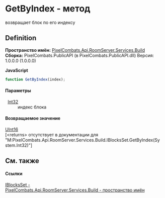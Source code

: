 # GetByIndex - метод


возвращает блок по его индексу



## Definition
**Пространство имён:** <a href="13601317-1cec-d8a4-23a8-2be7208954e2">PixelCombats.Api.RoomServer.Services.Build</a>  
**Сборка:** PixelCombats.PublicAPI (в PixelCombats.PublicAPI.dll) Версия: 1.0.0.0 (1.0.0.0)

**JavaScript**
``` JavaScript
function GetByIndex(index);
```



#### Параметры
<dl><dt>  <a href="https://learn.microsoft.com/dotnet/api/system.int32" target="_blank" rel="noopener noreferrer">Int32</a></dt><dd>индекс блока</dd></dl>

#### Возвращаемое значение
<a href="https://learn.microsoft.com/dotnet/api/system.uint16" target="_blank" rel="noopener noreferrer">UInt16</a>  
\[&lt;returns&gt; отсутствует в документации для "M:PixelCombats.Api.RoomServer.Services.Build.IBlocksSet.GetByIndex(System.Int32)"\]

## См. также


#### Ссылки
<a href="0514bb4c-a7d5-360c-89cb-e5fc173cf655">IBlocksSet - </a>  
<a href="13601317-1cec-d8a4-23a8-2be7208954e2">PixelCombats.Api.RoomServer.Services.Build - пространство имён</a>  

